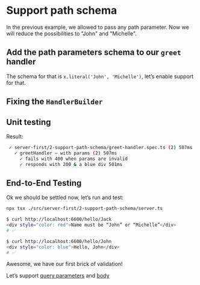 # Support path schema

In the previous example, we allowed to pass any path parameter. Now we will reduce the possibilities to "John" and "Michelle".

## Add the path parameters schema to our `greet` handler

The schema for that is `x.literal('John', 'Michelle')`, let’s enable support for that.

<!-- diff [code:tsx] ./server-first/2-support-path-schema/greet-handler.tsx ./server-first/1-defining-the-server/greet-handler-2.tsx -->

## Fixing the `HandlerBuilder`

<!-- diff [code:ts] ./server-first/2-support-path-schema/handler-builder.ts ./server-first/1-defining-the-server/handler-builder.ts -->

## Unit testing

<!-- include [code:ts] ./server-first/2-support-path-schema/greet-handler.spec.ts -->

Result:

```sh
 ✓ server-first/2-support-path-schema/greet-handler.spec.ts (2) 507ms
   ✓ greetHandler – with params (2) 507ms
     ✓ fails with 400 when params are invalid
     ✓ responds with 200 & a blue div 501ms
```

## End-to-End Testing

Ok we should be settled now, let’s run and test:

```sh
npx tsx ./src/server-first/2-support-path-schema/server.ts
```

```sh
$ curl http://localhost:6600/hello/Jack
<div style="color: red">Name must be “John” or “Michelle”</div>
# ✅

$ curl http://localhost:6600/hello/John
<div style="color: blue">Hello, John</div>
# ✅
```

Awesome, we have our first brick of validation!

Let’s support [query parameters](./3-support-query-schema.md) and [body](./4-support-body-schema.md)

